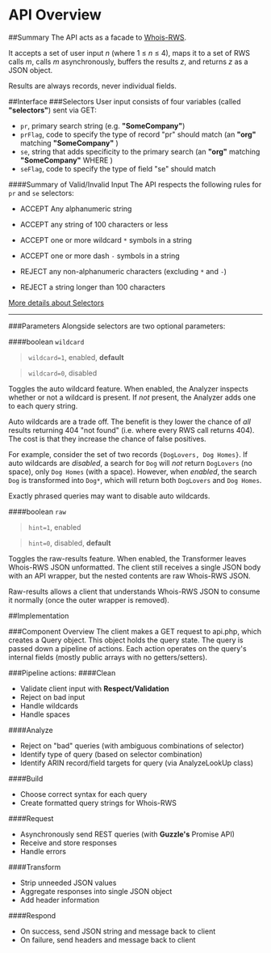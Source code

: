 # API Overview

##Summary
The API acts as a facade to [Whois-RWS](https://www.arin.net/resources/whoisrws/). 

It accepts a set of user input _n_ (where 1 ≤ _n_ ≤ 4), maps it to a set of RWS calls _m_, calls _m_ asynchronously, buffers the results _z_, and returns _z_ as a JSON object.

Results are always records, never individual fields.

##Interface
###Selectors
User input consists of four variables (called **"selectors"**) sent via GET:
- `pr`, primary search string (e.g. **"SomeCompany"**)
- `prFlag`, code to specify the type of record "pr" should match (an **"org"** matching **"SomeCompany"** ) 
- `se`, string that adds specificity to the primary search (an **"org"** matching **"SomeCompany"** WHERE )
- `seFlag`, code to specify the type of field "se" should match

####Summary of Valid/Invalid Input
The API respects the following rules for `pr` and `se` selectors:
- ACCEPT Any alphanumeric string 
- ACCEPT any string of 100 characters or less
- ACCEPT one or more wildcard `*` symbols in a string
- ACCEPT one or more dash `-` symbols in a string


- REJECT any non-alphanumeric characters (excluding `*` and `-`)
- REJECT a string longer than 100 characters

[More details about Selectors](/api-selectors.md/)

---
###Parameters
Alongside selectors are two optional parameters: 

####boolean `wildcard` 
> `wildcard=1`, enabled, **default**

> `wildcard=0`, disabled

Toggles the auto wildcard feature. When enabled, the Analyzer inspects whether or not a wildcard is present. If _not_ present, the Analyzer adds one to each query string.

Auto wildcards are a trade off. The benefit is they lower the chance of _all_ results returning 404 "not found" (i.e. where every RWS call returns 404). The cost is that they increase the chance of false positives. 

For example, consider the set of two records `{DogLovers, Dog Homes}`. If auto wildcards are _disabled_, a search for `Dog` will _not_ return `DogLovers` (no space), only `Dog Homes` (with a space). However, when _enabled_, the search `Dog` is transformed into `Dog*`, which will return both `DogLovers` and `Dog Homes`.

Exactly phrased queries may want to disable auto wildcards.

####boolean `raw` 
> `hint=1`, enabled

> `hint=0`, disabled, **default**

Toggles the raw-results feature. When enabled, the Transformer leaves Whois-RWS JSON unformatted. The client still receives a single JSON body with an API wrapper, but the nested contents are raw Whois-RWS JSON.

Raw-results allows a client that understands Whois-RWS JSON to consume it normally (once the outer wrapper is removed).

##Implementation

###Component Overview
The client makes a GET request to api.php, which creates a Query object. 
This object holds the query state.
The query is passed down a pipeline of actions. 
Each action operates on the query's internal fields (mostly public arrays with no getters/setters). 

###Pipeline actions:
####Clean 
- Validate client input with **Respect/Validation**
- Reject on bad input
- Handle wildcards
- Handle spaces

####Analyze 
- Reject on "bad" queries (with ambiguous combinations of selector)
- Identify type of query (based on selector combination)
- Identify ARIN record/field targets for query (via AnalyzeLookUp class)

 
####Build 
- Choose correct syntax for each query
- Create formatted query strings for Whois-RWS

####Request
- Asynchronously send REST queries (with **Guzzle's** Promise API)
- Receive and store responses
- Handle errors

####Transform 
- Strip unneeded JSON values
- Aggregate responses into single JSON object
- Add header information

####Respond 
- On success, send JSON string and message back to client
- On failure, send headers and message back to client


